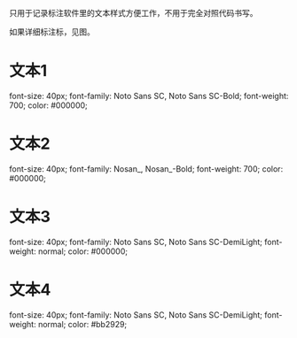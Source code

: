 只用于记录标注软件里的文本样式方便工作，不用于完全对照代码书写。

如果详细标注标，见图。

# 文本1
font-size: 40px;
font-family: Noto Sans SC, Noto Sans SC-Bold;
font-weight: 700;
color: #000000;

# 文本2
font-size: 40px;
font-family: Nosan_, Nosan_-Bold;
font-weight: 700;
color: #000000;

# 文本3
font-size: 40px;
font-family: Noto Sans SC, Noto Sans SC-DemiLight;
font-weight: normal;
color: #000000;

# 文本4
font-size: 40px;
font-family: Noto Sans SC, Noto Sans SC-DemiLight;
font-weight: normal;
color: #bb2929;